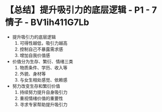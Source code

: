# 【总结】提升吸引力的底层逻辑 - P1 - 7情子 - BV1ih411G7Lb

-   提升吸引力的底层逻辑
    1.  可得性越低，吸引力越高
    2.  控制自己不暴露需求感
    3.  增加自我价值感
-   价值分为生存、繁衍、情绪三类
    1.  物质条件、学历、收入等
    2.  外貌、身材等
    3.  与女生相处感觉、依赖感
-   努力改变生存和繁衍价值
    1.  持续努力提升自身吸引力
    2.  重视情绪价值的重要性
    3.  寻求专家帮助提升吸引力